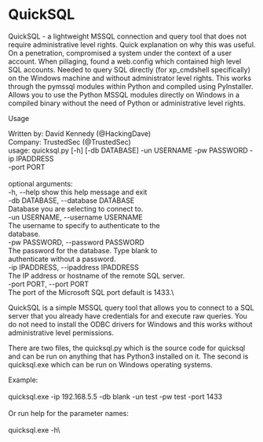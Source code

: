 # QuickSQL

                                                              
QuickSQL - a lightweight MSSQL connection and query tool that does not require  administrative level rights. Quick explanation on why this was useful. On a penetration, compromised a system under the context of a user account. When pillaging, found a web.config which contained high level SQL accounts. Needed to query SQL directly (for xp_cmdshell specifically) on the Windows machine and without administrator level rights. This works through the pymssql modules within Python and compiled using PyInstaller. Allows you to use the Python MSSQL modules directly on Windows in a compiled binary without the need of Python or administrative level rights. 

Usage

Written by: David Kennedy (@HackingDave)\
Company: TrustedSec (@TrustedSec)\
usage: quicksql.py [-h] [-db DATABASE] -un USERNAME -pw PASSWORD -ip IPADDRESS\
                   -port PORT\
\
optional arguments:\
  -h, --help            show this help message and exit\
  -db DATABASE, --database DATABASE\
                        Database you are selecting to connect to.\
  -un USERNAME, --username USERNAME\
                        The username to specify to authenticate to the\
                        database.\
  -pw PASSWORD, --password PASSWORD\
                        The password for the database. Type blank to\
                        authenticate without a password.\
  -ip IPADDRESS, --ipaddress IPADDRESS\
                        The IP address or hostname of the remote SQL server.\
  -port PORT, --port PORT\
                        The port of the Microsoft SQL port default is 1433.\

QuickSQL is a simple MSSQL query tool that allows you to connect to a SQL server that you already have credentials for and execute raw queries. You do not need to install the ODBC drivers for Windows and this works without administrative level permissions. 

There are two files, the quicksql.py which is the source code for quicksql and can be run on anything that has Python3 installed on it. The second is quicksql.exe which can be run on Windows operating systems.

Example:\
\
quicksql.exe -ip 192.168.5.5 -db blank -un test -pw test -port 1433\
\
Or run help for the parameter names:\
\
quicksql.exe -h\

